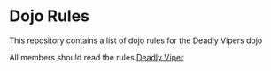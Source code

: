 Dojo Rules
==========

This repository contains a list of dojo rules for the Deadly Vipers dojo

All members should read the rules
[Deadly Viper](https://github.com/deadlyvipers)
